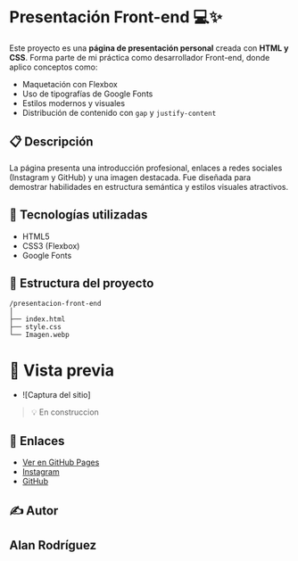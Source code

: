 # Presentación Front-end 💻✨

Este proyecto es una **página de presentación personal** creada con **HTML y CSS**. Forma parte de mi práctica como desarrollador Front-end, donde aplico conceptos como:

* Maquetación con Flexbox
* Uso de tipografías de Google Fonts
* Estilos modernos y visuales
* Distribución de contenido con `gap` y `justify-content`

## 📋 Descripción

La página presenta una introducción profesional, enlaces a redes sociales (Instagram y GitHub) y una imagen destacada. Fue diseñada para demostrar habilidades en estructura semántica y estilos visuales atractivos.

## 🚀 Tecnologías utilizadas

* HTML5
* CSS3 (Flexbox)
* Google Fonts

## 🏡 Estructura del proyecto

```
/presentacion-front-end
│
├── index.html
├── style.css
└── Imagen.webp
```

# 📸 Vista previa

* ![Captura del sitio]

> 💡 En construccion

## 🔗 Enlaces

* [Ver en GitHub Pages](https://github.com/Alan-Rz-Oz/presentacion-front-end/)
* [Instagram](https://instagram.com)
* [GitHub](https://github.com)

## ✍️ Autor
**Alan Rodríguez**
---
